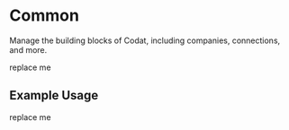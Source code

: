 # Common

<!-- Start Codat Library Description -->
Manage the building blocks of Codat, including companies, connections, and more.
<!-- End Codat Library Description -->

<!-- Start SDK Installation -->
replace me
<!-- End SDK Installation -->

## Example Usage
<!-- Start SDK Example Usage -->
replace me
<!-- End SDK Example Usage -->
